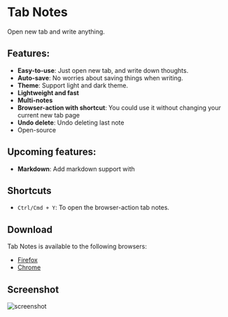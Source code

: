 # Tab Notes
Open new tab and write anything.

## Features:

* **Easy-to-use**: Just open new tab, and write down thoughts.
* **Auto-save**: No worries about saving things when writing.
* **Theme**: Support light and dark theme.
* **Lightweight and fast**
* **Multi-notes**
* **Browser-action with shortcut**: You could use it without changing your current new tab page
* **Undo delete**: Undo deleting last note
* Open-source

## Upcoming features:
* **Markdown**: Add markdown support with 

## Shortcuts

- `Ctrl/Cmd + Y`: To open the browser-action tab notes.

## Download

Tab Notes is available to the following browsers:
* [Firefox](https://addons.mozilla.org/firefox/addon/tab-notes/)
* [Chrome](https://chrome.google.com/webstore/detail/tab-notes/obnnegakmgonaiplaobihpmcjhlceeic)

## Screenshot

![screenshot](./screenshot.png)
